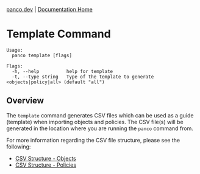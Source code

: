 [panco.dev](https://panco.dev) \| [Documentation Home](https://panco.dev/docs.html) 

# Template Command

```
Usage:
  panco template [flags]

Flags:
  -h, --help          help for template
  -t, --type string   Type of the template to generate <objects|policy|all> (default "all")
```

## Overview

The `template` command generates CSV files which can be used as a guide (template) when importing objects and policies. The CSV file(s) will be generated in the location where you are running the `panco` command from.

For more information regarding the CSV file structure, please see the following:

* [CSV Structure - Objects](https://panco.dev/csv_objects.html)
* [CSV Structure - Policies](https://panco.dev/csv_policy.html)
